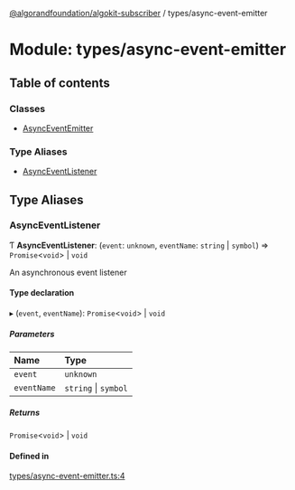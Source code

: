 [@algorandfoundation/algokit-subscriber](../README.md) / types/async-event-emitter

# Module: types/async-event-emitter

## Table of contents

### Classes

- [AsyncEventEmitter](../classes/types_async_event_emitter.AsyncEventEmitter.md)

### Type Aliases

- [AsyncEventListener](types_async_event_emitter.md#asynceventlistener)

## Type Aliases

### AsyncEventListener

Ƭ **AsyncEventListener**: (`event`: `unknown`, `eventName`: `string` \| `symbol`) => `Promise`\<`void`\> \| `void`

An asynchronous event listener

#### Type declaration

▸ (`event`, `eventName`): `Promise`\<`void`\> \| `void`

##### Parameters

| Name | Type |
| :------ | :------ |
| `event` | `unknown` |
| `eventName` | `string` \| `symbol` |

##### Returns

`Promise`\<`void`\> \| `void`

#### Defined in

[types/async-event-emitter.ts:4](https://github.com/algorandfoundation/algokit-subscriber-ts/blob/main/src/types/async-event-emitter.ts#L4)
